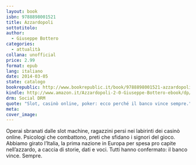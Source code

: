 ```yaml
---
layout: book
isbn: 9788898001521
title: Azzardopoli
sottotitolo:
author:
  - Giuseppe Bottero
categories:
  - attualità
collana: unofficial
price: 2.99
format: epub
lang: italiano
date: 2014-03-05
state: catalogo
bookrepublic: http://www.bookrepublic.it/book/9788898001521-azzardopoli-20/
kindle: http://www.amazon.it/Azzardopoli-2-0-Giuseppe-Bottero-ebook/dp/B00ISSSOXG/
drm: Social DRM
quote: "Slot, casinò online, poker: ecco perché il banco vince sempre."
meta:
cover_image:
---
```

Operai sbranati dalle slot machine, ragazzini persi nei labirinti dei casinò online. Psicologi che combattono, preti che sfidano i signori del gioco. Abbiamo girato l’Italia, la prima nazione in Europa per spesa pro capite nell’azzardo, a caccia di storie, dati e voci. Tutti hanno confermato: il banco vince. Sempre.